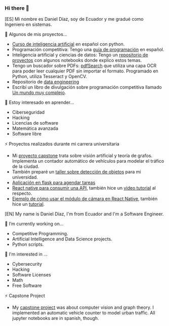 ### Hi there 👋

<!--
**danielTeniente/danielTeniente** is a ✨ _special_ ✨ repository because its `README.md` (this file) appears on your GitHub profile.

Here are some ideas to get you started:

- 🔭 I’m currently working on ...
- 🌱 I’m currently learning ...
- 👯 I’m looking to collaborate on ...
- 🤔 I’m looking for help with ...
- 💬 Ask me about ...
- 📫 How to reach me: ...
- 😄 Pronouns: ...
- ⚡ Fun fact: ...
-->

[ES]
Mi nombre es Daniel Díaz, soy de Ecuador y me gradué como Ingeniero en sistemas. 

🔭 Algunos de mis proyectos...
 * [Curso de inteligencia artificial](https://github.com/danielTeniente/curso-IA) en español con python.
 * Programación competitiva: Tengo una [guía de programación](https://github.com/danielTeniente/guia_de_competencia#readme) en español.
 * Inteligencia artificial y ciencias de datos: Tengo un [repositorio de proyectos](https://github.com/danielTeniente/ia-projects#readme) con algunos notebooks donde explico estos temas.
 * Tengo un buscador sobre PDFs: [pdfSearch](https://github.com/danielTeniente/pdfSearch) que utiliza una capa OCR para poder leer cualquier PDF sin importar el formato. Programado en Python, utiliza Tesseract y OpenCV.
 * Repositorio de [data engineering](https://github.com/danielTeniente/data_tools)
 * Escribí un libro de divulgación sobre programación competitiva llamado [Un mundo muy complejo](https://payhip.com/b/miKIt).

🌱 Estoy interesado en aprender...
* Ciberseguridad
* Hacking
* Licencias de software
* Matemática avanzada
* Software libre

⚡ Proyectos realizados durante mi carrera universitaria
* Mi [proyecto capstone](https://github.com/danielTeniente/proyecto_capstone#readme) trata sobre visión artificial y teoría de grafos. Implementa un contador automático de vehículos para modelar el tráfico de la ciudad.
* También preparé un [taller sobre detección de objetos](https://github.com/danielTeniente/tallerIA_detection#readme) para mi universidad.
* [Aplicación en flask para agendar tareas](https://github.com/danielTeniente/FlaskIngWeb)
* [React native para consumir una API](https://github.com/danielTeniente/webServices), también hice un [video tutorial](https://www.youtube.com/watch?v=KAf-W3ZroE0) al respecto.
* [Ejemplo de cómo usar el módulo de cámara en React Native](https://github.com/danielTeniente/reactNativeCamera), también hice un [tutorial](https://www.youtube.com/watch?v=X6Y6HjXtKfQ).


[EN]
My name is Daniel Díaz, I'm from Ecuador and I'm a Software Engineer. 

🔭 I’m currently working on...
 * Competitive Programming.
 * Artificial Intelligence and Data Science projects.
 * Python scripts.

🌱 I'm interested in ...
* Cybersecurity
* Hacking
* Software Licenses
* Math
* Free Software

⚡ Capstone Project
* My [capstone project](https://github.com/danielTeniente/proyecto_capstone#readme) was about computer vision and graph theory. I implemented an automatic vehicle counter to model urban traffic. All jupyter notebooks are in spanish, though.

